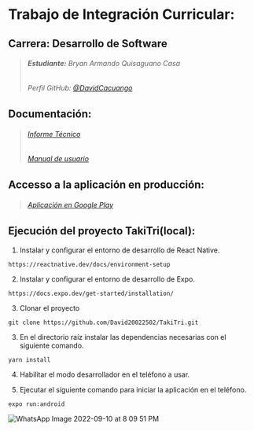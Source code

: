 # **Trabajo de Integración Curricular:** 

## Carrera: Desarrollo de Software

> ######  **Estudiante:** Bryan Armando Quisaguano Casa
> ######  Perfil GitHub: [@DavidCacuango](https://github.com/David20022502)
## Documentación:
> ######  [Informe Técnico](https://epnecuador-my.sharepoint.com/:b:/g/personal/darwin_cacuango_epn_edu_ec/EeHcmmn9FItNgYKC4bz8RkYBG_wQMbAsxGUKmz540ZS5rw?e=QRXsXZ)
> ######  [Manual de usuario](https://www.youtube.com/watch?v=7EGXcZmya68)
## Accesso a la aplicación en producción:

> ######  [Aplicación en Google Play](https://play.google.com/store/apps/details?id=com.takitri)
## Ejecución del proyecto TakiTri(local):

1. Instalar y configurar el entorno de desarrollo de React Native.
```
https://reactnative.dev/docs/environment-setup
```

2. Instalar y configurar el entorno de desarrollo de Expo.
```
https://docs.expo.dev/get-started/installation/
```
3. Clonar el proyecto
```
git clone https://github.com/David20022502/TakiTri.git
```
3. En el directorio raíz instalar las dependencias necesarias con el siguiente comando.
```
yarn install
```
4. Habilitar el modo desarrollador en el teléfono a usar.

5. Ejecutar el siguiente comando para iniciar la aplicación en el teléfono.
```
expo run:android
```

![WhatsApp Image 2022-09-10 at 8 09 51 PM](https://user-images.githubusercontent.com/66538886/189507423-52310503-d331-48f4-a494-d83a422fb7d2.jpeg)